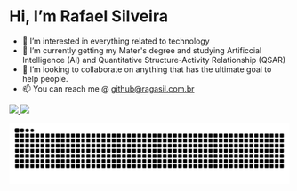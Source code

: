 # Hi, I’m Rafael Silveira
- 👀 I’m interested in everything related to technology
- 🌱 I’m currently getting my Mater's degree and studying Artificcial Intelligence (AI) and Quantitative Structure-Activity Relationship (QSAR) 
- 💞️ I’m looking to collaborate on anything that has the ultimate goal to help people.
- 📫 You can reach me @ github@ragasil.com.br


<div>
  <a href="https://github.com/rafaelgsilveira">
  <img height="180em" src="https://github-readme-stats.vercel.app/api?username=rafaelgsilveira&show_icons=true&theme=algolia&include_all_commits=true&count_private=true"/>
  <img height="180em" src="https://github-readme-stats.vercel.app/api/top-langs/?username=rafaelgsilveira&layout=compact&langs_count=7&theme=algolia"/>
   
   ![Snake animation](https://github.com/rafaelgsilveira/rafaelgsilveira/blob/output/github-contribution-grid-snake.svg)
    
</div>

  
  

